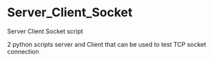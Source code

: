 # Server_Client_Socket
Server Client Socket script

2 python scripts server and Client that can be used to test TCP socket connection
